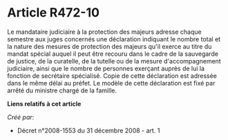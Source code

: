 # Article R472-10

Le mandataire judiciaire à la protection des majeurs adresse chaque semestre aux juges concernés une déclaration indiquant le
nombre total et la nature des mesures de protection des majeurs qu'il exerce au titre du mandat spécial auquel il peut être
recouru dans le cadre de la sauvegarde de justice, de la curatelle, de la tutelle ou de la mesure d'accompagnement
judiciaire, ainsi que le nombre de personnes exerçant auprès de lui la fonction de secrétaire spécialisé. Copie de cette
déclaration est adressée dans le même délai au préfet. Le modèle de cette déclaration est fixé par arrêté du ministre chargé
de la famille.

**Liens relatifs à cet article**

_Créé par_:

  - Décret n°2008-1553 du 31 décembre 2008 - art. 1
